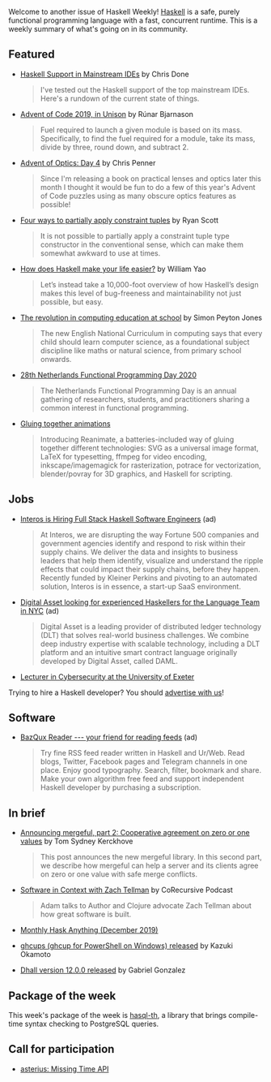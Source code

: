 Welcome to another issue of Haskell Weekly!
[Haskell](https://www.haskell.org) is a safe, purely functional programming language with a fast, concurrent runtime.
This is a weekly summary of what's going on in its community.

## Featured

- [Haskell Support in Mainstream IDEs](https://tech.fpcomplete.com/blog/mainstream-ides-haskell) by Chris Done
  > I've tested out the Haskell support of the top mainstream IDEs. Here's a rundown of the current state of things.

- [Advent of Code 2019, in Unison](https://gist.github.com/runarorama/21e6876bd62812b9d61a312c75ec87a3/3918192fbb3417cc027560e72eab17a0e26a3f0d) by Rúnar Bjarnason
  > Fuel required to launch a given module is based on its mass. Specifically, to find the fuel required for a module, take its mass, divide by three, round down, and subtract 2.

- [Advent of Optics: Day 4](https://chrispenner.ca/posts/advent-of-optics-04) by Chris Penner
  > Since I'm releasing a book on practical lenses and optics later this month I thought it would be fun to do a few of this year's Advent of Code puzzles using as many obscure optics features as possible!

- [Four ways to partially apply constraint tuples](https://ryanglscott.github.io/2019/11/30/four-ways-to-partially-apply-constraint-tuples/) by Ryan Scott
  > It is not possible to partially apply a constraint tuple type constructor in the conventional sense, which can make them somewhat awkward to use at times.

- [How does Haskell make your life easier?](https://williamyaoh.com/posts/2019-11-30-how-does-haskell-make-life-easier.html) by William Yao
  > Let’s instead take a 10,000-foot overview of how Haskell’s design makes this level of bug-freeness and maintainability not just possible, but easy.

- [The revolution in computing education at school](https://codesync.global/media/revolution-in-computing-education-at-school-opportunity-and-challenge-cmldn19/) by Simon Peyton Jones
  > The new English National Curriculum in computing says that every child should learn computer science, as a foundational subject discipline like maths or natural science, from primary school onwards.

- [28th Netherlands Functional Programming Day 2020](https://sites.google.com/view/nl-fp-day-2020/home)
  > The Netherlands Functional Programming Day is an annual gathering of researchers, students, and practitioners sharing a common interest in functional programming.

- [Gluing together animations](https://reanimate.readthedocs.io/en/latest/glue_tut/)
  > Introducing Reanimate, a batteries-included way of gluing together different technologies: SVG as a universal image format, LaTeX for typesetting, ffmpeg for video encoding, inkscape/imagemagick for rasterization, potrace for vectorization, blender/povray for 3D graphics, and Haskell for scripting.

## Jobs

- [Interos is Hiring Full Stack Haskell Software Engineers](https://www.interos.ai/careers/#haskell-software-engineer-ii) (ad)
  > At Interos, we are disrupting the way Fortune 500 companies and government agencies identify and respond to risk within their supply chains. We deliver the data and insights to business leaders that help them identify, visualize and understand the ripple effects that could impact their supply chains, before they happen. Recently funded by Kleiner Perkins and pivoting to an automated solution, Interos is in essence, a start-up SaaS environment.

- [Digital Asset looking for experienced Haskellers for the Language Team in NYC](https://digitalasset.com/careerone/?job_id=978901&job_title=language-engineer) (ad)
  > Digital Asset is a leading provider of distributed ledger technology (DLT) that solves real-world business challenges. We combine deep industry expertise with scalable technology, including a DLT platform and an intuitive smart contract language originally developed by Digital Asset, called DAML.

- [Lecturer in Cybersecurity at the University of Exeter](https://jobs.exeter.ac.uk/hrpr_webrecruitment/wrd/run/ETREC107GF.open?VACANCY_ID=566815Qrwu&WVID=3817591jNg)

Trying to hire a Haskell developer?
You should [advertise with us](https://haskellweekly.news/advertising.html)!

## Software

- [BazQux Reader --- your friend for reading feeds](https://bazqux.com/r/hwn_dec19) (ad)
  > Try fine RSS feed reader written in Haskell and Ur/Web. Read blogs, Twitter, Facebook pages and Telegram channels in one place. Enjoy good typography. Search, filter, bookmark and share. Make your own algorithm free feed and support independent Haskell developer by purchasing a subscription.

## In brief

- [Announcing mergeful, part 2: Cooperative agreement on zero or one values](https://cs-syd.eu/posts/2019-11-28-mergeful-item) by Tom Sydney Kerckhove
  > This post announces the new mergeful library. In this second part, we describe how mergeful can help a server and its clients agree on zero or one value with safe merge conflicts.

- [Software in Context with Zach Tellman](https://corecursive.com/042-zach-tellman-software-in-context/) by CoRecursive Podcast
  > Adam talks to Author and Clojure advocate Zach Tellman about how great software is built.

- [Monthly Hask Anything (December 2019)](https://np.reddit.com/r/haskell/comments/e3zlc2/monthly_hask_anything_december_2019/)

- [ghcups (ghcup for PowerShell on Windows) released](https://github.com/kakkun61/ghcups/tree/17435e4c8ed5b6196c0798018c08764a53f9d6d9) by Kazuki Okamoto

- [Dhall version 12.0.0 released](https://github.com/dhall-lang/dhall-lang/releases/tag/v12.0.0) by Gabriel Gonzalez

## Package of the week

This week's package of the week is [hasql-th](https://hackage.haskell.org/package/hasql-th-0.3.0.1), a library that brings compile-time syntax checking to PostgreSQL queries.

## Call for participation

-   [asterius: Missing Time API](https://github.com/tweag/asterius/issues/356)
